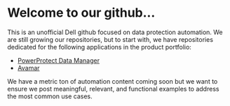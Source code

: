 # Welcome to our github...
This is an unofficial Dell github focused on data protection automation. 
We are still growing our repositories, but to start with, we have repositories dedicated for the following applications in the product portfolio:
* [PowerProtect Data Manager](https://github.com/SkunkworksAutomation/PowerProtectDataManager)
* [Avamar](https://github.com/SkunkworksAutomation/Avamar)

We have a metric ton of automation content coming soon but we want to ensure we post meaningful, relevant, and functional examples to address the most common use cases.

